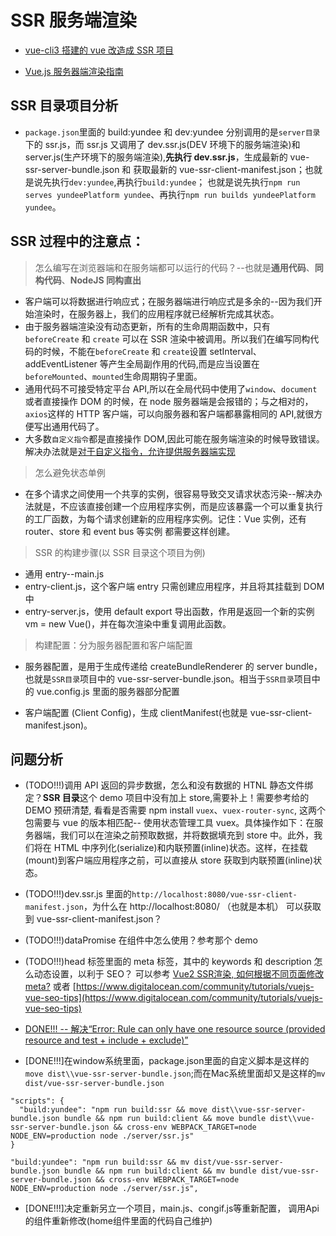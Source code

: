 # SSR 服务端渲染

- [vue-cli3 搭建的 vue 改造成 SSR 项目](https://blog.csdn.net/weixin_40965293/article/details/106619172)

- [Vue.js 服务器端渲染指南](https://ssr.vuejs.org/zh/)

## SSR 目录项目分析

- `package.json`里面的 build:yundee 和 dev:yundee 分别调用的是`server目录`下的 ssr.js，而 ssr.js 又调用了 dev.ssr.js(DEV 环境下的服务端渲染)和 server.js(生产环境下的服务端渲染),**先执行 dev.ssr.js**，生成最新的 vue-ssr-server-bundle.json 和 获取最新的 vue-ssr-client-manifest.json；也就是说先执行`dev:yundee`,再执行`build:yundee`； 也就是说先执行`npm run serves yundeePlatform yundee`、再执行`npm run builds yundeePlatform yundee`。

## SSR 过程中的注意点：

> 怎么编写在浏览器端和在服务端都可以运行的代码？--也就是**通用代码**、**同构代码**、**NodeJS 同构直出**

- 客户端可以将数据进行响应式；在服务器端进行响应式是多余的--因为我们开始渲染时，在服务器上，我们的应用程序就已经解析完成其状态。
- 由于服务器端渲染没有动态更新，所有的生命周期函数中，只有 `beforeCreate` 和 `create` 可以在 SSR 渲染中被调用。所以我们在编写同构代码的时候，不能在`beforeCreate` 和 `create`设置 setInterval、addEventListener 等产生全局副作用的代码,而是应当设置在`beforeMounted`、`mounted`生命周期钩子里面。
- 通用代码不可接受特定平台 API,所以在全局代码中使用了`window`、`document`或者直接操作 DOM 的时候，在 node 服务器端是会报错的；与之相对的，`axios`这样的 HTTP 客户端，可以向服务器和客户端都暴露相同的 API,就很方便写出通用代码了。
- 大多数`自定义指令`都是直接操作 DOM,因此可能在服务端渲染的时候导致错误。解决办法就是[对于自定义指令，允许提供服务器端实现](https://ssr.vuejs.org/zh/api/#directives)

> 怎么避免状态单例

- 在多个请求之间使用一个共享的实例，很容易导致交叉请求状态污染--解决办法就是，不应该直接创建一个应用程序实例，而是应该暴露一个可以重复执行的工厂函数，为每个请求创建新的应用程序实例。记住：Vue 实例，还有 router、store 和 event bus 等实例 都需要这样创建。

> SSR 的构建步骤(以 SSR 目录这个项目为例)

- 通用 entry--main.js
- entry-client.js，这个客户端 entry 只需创建应用程序，并且将其挂载到 DOM 中
- entry-server.js，使用 default export 导出函数，作用是返回一个新的实例 vm = new Vue()，并在每次渲染中重复调用此函数。

> 构建配置：分为服务器配置和客户端配置

- 服务器配置，是用于生成传递给 createBundleRenderer 的 server bundle，也就是`SSR目录`项目中的 vue-ssr-server-bundle.json。相当于`SSR目录`项目中的 vue.config.js 里面的服务器部分配置

- 客户端配置 (Client Config)，生成 clientManifest(也就是 vue-ssr-client-manifest.json)。

## 问题分析

- (TODO!!!)调用 API 返回的异步数据，怎么和没有数据的 HTNL 静态文件绑定？**SSR 目录**这个 demo 项目中没有加上 store,需要补上！需要参考给的 DEMO 预研清楚, 看看是否需要 npm install `vuex`、`vuex-router-sync`, 这两个包需要与 vue 的版本相匹配-- 使用状态管理工具 vuex。具体操作如下：在服务器端，我们可以在渲染之前预取数据，并将数据填充到 store 中。此外，我们将在 HTML 中序列化(serialize)和内联预置(inline)状态。这样，在挂载(mount)到客户端应用程序之前，可以直接从 store 获取到内联预置(inline)状态。

- (TODO!!!)dev.ssr.js 里面的`http://localhost:8080/vue-ssr-client-manifest.json`，为什么在 http://localhost:8080/ （也就是本机） 可以获取到 vue-ssr-client-manifest.json？

- (TODO!!!)dataPromise 在组件中怎么使用？参考那个 demo

- (TODO!!!)head 标签里面的 meta 标签，其中的 keywords 和 description 怎么动态设置，以利于 SEO？  可以参考 [Vue2 SSR渲染, 如何根据不同页面修改 meta?](https://www.mmxiaowu.com/article/585005b24b8f0c283f7ce0d1)  或者 [https://www.digitalocean.com/community/tutorials/vuejs-vue-seo-tips](https://www.digitalocean.com/community/tutorials/vuejs-vue-seo-tips)

- [DONE!!! -- 解决“Error: Rule can only have one resource source (provided resource and test + include + exclude)”](https://blog.meathill.com/fe-tool-chain/how-to-fix-error-rule-can-only-have-one-resource-source-provided-resource-and-test-include-exclude.html)

- [DONE!!!]在window系统里面，package.json里面的自定义脚本是这样的`move dist\\vue-ssr-server-bundle.json`;而在Mac系统里面却又是这样的`mv dist/vue-ssr-server-bundle.json`

```shell
"scripts": {
  "build:yundee": "npm run build:ssr && move dist\\vue-ssr-server-bundle.json bundle && npm run build:client && move bundle dist\\vue-ssr-server-bundle.json && cross-env WEBPACK_TARGET=node NODE_ENV=production node ./server/ssr.js"
}
```

```shell
"build:yundee": "npm run build:ssr && mv dist/vue-ssr-server-bundle.json bundle && npm run build:client && mv bundle dist/vue-ssr-server-bundle.json && cross-env WEBPACK_TARGET=node NODE_ENV=production node ./server/ssr.js",
```

- [DONE!!!]决定重新另立一个项目，main.js、congif.js等重新配置， 调用Api的组件重新修改(home组件里面的代码自己维护)
